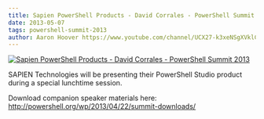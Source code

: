 ```yaml
---
title: Sapien PowerShell Products - David Corrales - PowerShell Summit 2013
date: 2013-05-07
tags: powershell-summit-2013
author: Aaron Hoover https://www.youtube.com/channel/UCX27-k3xeNSgXVklCx-dnXQ
---
```


[![Sapien PowerShell Products - David Corrales - PowerShell Summit 2013](https://i4.ytimg.com/vi/3deY6e6Npzo/hqdefault.jpg "Sapien PowerShell Products - David Corrales - PowerShell Summit 2013")](https://www.youtube.com/watch?v=3deY6e6Npzo)

SAPIEN Technologies will be presenting their PowerShell Studio product during a special lunchtime session.

Download companion speaker materials here: 
http://powershell.org/wp/2013/04/22/summit-downloads/
